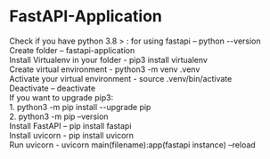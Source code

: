 # FastAPI-Application

Check if you have python 3.8 > :  for using fastapi – python --version<br /> 
Create folder – fastapi-application<br /> 
Install Virtualenv in your folder - pip3 install virtualenv<br /> 
Create virtual environment - python3 -m venv .venv<br /> 
Activate your virtual environment - source .venv/bin/activate<br /> 
Deactivate – deactivate<br /> 
If you want to upgrade pip3:<br /> 
            1. python3 -m pip install --upgrade pip<br /> 
            2. python3 -m pip –version<br /> 
Install FastAPI – pip install fastapi<br /> 
Install uvicorn -  pip install uvicorn<br /> 
Run uvicorn - uvicorn main(filename):app(fastapi instance) –reload<br /> 
